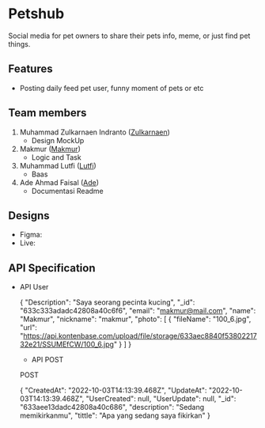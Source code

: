 # Petshub

Social media for pet owners to share their pets info, meme, or just find pet things.

## Features

- Posting daily feed pet user, funny moment of pets or etc

## Team members

1. Muhammad Zulkarnaen Indranto ([Zulkarnaen](https://github.com/zul1996))
   - Design MockUp
2. Makmur ([Makmur](https://github.com/makmuremha))
   - Logic and Task
3. Muhammad Lutfi ([Lutfi](https://github.com/vektormuhammadlutfi))
   - Baas
4. Ade Ahmad Faisal ([Ade](https://github.com/adeahmadfaisal))
   - Documentasi Readme

## Designs

- Figma:
- Live:

## API Specification

- API User

  {
  "Description": "Saya seorang pecinta kucing",
  "\_id": "633c333adadc42808a40c6f6",
  "email": "makmur@mail.com",
  "name": "Makmur",
  "nickname": "makmur",
  "photo": [
  {
  "fileName": "100_6.jpg",
  "url": "https://api.kontenbase.com/upload/file/storage/633aec8840f5380221732e21/SSUMEfCW/100_6.jpg"
  }
  ]
  }

  - API POST

  POST

  {
  "CreatedAt": "2022-10-03T14:13:39.468Z",
  "UpdateAt": "2022-10-03T14:13:39.468Z",
  "UserCreated": null,
  "UserUpdate": null,
  "\_id": "633aee13dadc42808a40c686",
  "description": "Sedang memikirkanmu",
  "tittle": "Apa yang sedang saya fikirkan"
  }

